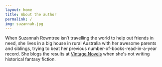 ```yaml
---
layout: home
title: About the author
permalink: /
img: suzannah.jpg
---
```


When Suzannah Rowntree isn’t travelling the world to help out friends in need, she lives in a big house in rural Australia with her awesome parents and siblings, trying to beat her previous number-of-books-read-in-a-year record. She blogs the results at [Vintage Novels](http://www.vintagenovels.com/) when she's not writing historical fantasy fiction.

[<i class="fa fa-facebook fa-2x" aria-hidden="true"></i>](http://www.facebook.com/InWhichIReadVintageNovels)<br/><br/><br/>[<i class="fa fa-amazon fa-2x" aria-hidden="true"></i>](https://www.amazon.com/Suzannah-Rowntree/e/B00CXZM07Q)  [<i class="fa fa-twitter fa-2x" aria-hidden="true"></i>](https://twitter.com/suzannahtweets)    [<i class="fa fa-pinterest-p fa-2x" aria-hidden="true"></i>](http://www.pinterest.com/suzannahpins/)    [<i class="fa fa-envelope fa-2x" aria-hidden="true"></i>](rosa.gaudea@gmail.com)
